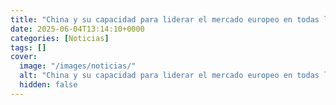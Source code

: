 ```yaml
---
title: "China y su capacidad para liderar el mercado europeo en todas las industrias clave"
date: 2025-06-04T13:14:10+0000
categories: [Noticias]
tags: []
cover:
  image: "/images/noticias/"
  alt: "China y su capacidad para liderar el mercado europeo en todas las industrias clave"
  hidden: false
---
```




